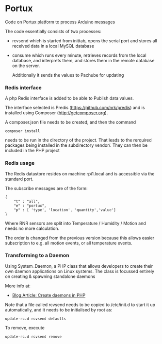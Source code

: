 # Portux

Code on Portux platform to process Arduino messages

The code essentially consists of two processes:
- rcvsend which is started from inittab, opens the serial port and
  stores all received data in a local MySQL database
- consume which runs every minute, retrieves records from the local
  database, and interprets them, and stores them in
  the remote database on the server.

  Additionally it sends the values to Pachube for updating

### Redis interface

A php Redis interface is added to be able to Publish data values.

The interface selected is Predis (https://github.com/nrk/predis) and is installed
using Composer (http://getcomposer.org).

A composer.json file needs to be created, and then the command

    composer install

needs to be run in the directory of the project. That leads to the rerquired packages being installed in the
subdirectory vendor/. They can then be included in the PHP project

### Redis usage

The Redis datastore resides on machine rpi1.local and is accessible via
the standard port.

The subscribe messages are of the form:

    {
        "t" : "all",
        "e" : "portux",
        "p" : [ 'type', 'location', 'quantity','value']
    }

Where RNR sensors are split into <sensortype> Temperature / Humidity / Motion
and <value> needs no more calculation.

The order is changed from the previous version because this allows easier subscription to e.g. all
motion events, or all temperature events.

### Transforming to a Daemon

Using System_Daemon, a PHP class that allows developers to create their own daemon 
applications on Linux systems. The class is focussed entirely on creating & 
spawning standalone daemons

More info at:

- [Blog Article: Create daemons in PHP][1]

  [1]: http://kevin.vanzonneveld.net/techblog/article/create_daemons_in_php/
  
Note that a file called rcvsend needs to be copied to /etc/init.d to start it up automatically,
and it needs to be initialised by root as:

    update-rc.d rcvsend defaults

To remove, execute

    update-rc.d rcvsend remove
    

